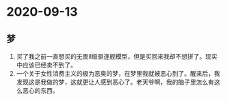 # 2020-09-13

## 梦

1. 买了我之前一直想买的无畏Ⅱ级驱逐舰模型，但是买回来我却不想拼了。现实中应该已经卖不到了。
2. 一个关于女性消费主义的极为恶臭的梦，在梦里我就被恶心到了。醒来后，我发现这是我做的梦，这就更让人感到恶心了。老天爷啊，我的脑子里怎么有这么恶心的东西。

